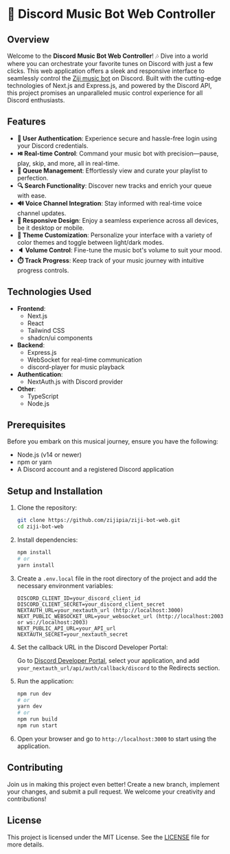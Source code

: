 # 🎵 Discord Music Bot Web Controller

## Overview

Welcome to the **Discord Music Bot Web Controller**! 🎶 Dive into a world where you can orchestrate
your favorite tunes on Discord with just a few clicks. This web application offers a sleek and
responsive interface to seamlessly control the
[Ziji music bot](https://github.com/zijipia/Ziji-bot-discord) on Discord. Built with the
cutting-edge technologies of Next.js and Express.js, and powered by the Discord API, this project
promises an unparalleled music control experience for all Discord enthusiasts.

## Features

- **🔐 User Authentication**: Experience secure and hassle-free login using your Discord
  credentials.
- **⏯️ Real-time Control**: Command your music bot with precision—pause, play, skip, and more, all
  in real-time.
- **📜 Queue Management**: Effortlessly view and curate your playlist to perfection.
- **🔍 Search Functionality**: Discover new tracks and enrich your queue with ease.
- **🔊 Voice Channel Integration**: Stay informed with real-time voice channel updates.
- **📱 Responsive Design**: Enjoy a seamless experience across all devices, be it desktop or mobile.
- **🎨 Theme Customization**: Personalize your interface with a variety of color themes and toggle
  between light/dark modes.
- **🔈 Volume Control**: Fine-tune the music bot's volume to suit your mood.
- **⏱️ Track Progress**: Keep track of your music journey with intuitive progress controls.

## Technologies Used

- **Frontend**:
  - Next.js
  - React
  - Tailwind CSS
  - shadcn/ui components
- **Backend**:
  - Express.js
  - WebSocket for real-time communication
  - discord-player for music playback
- **Authentication**:
  - NextAuth.js with Discord provider
- **Other**:
  - TypeScript
  - Node.js

## Prerequisites

Before you embark on this musical journey, ensure you have the following:

- Node.js (v14 or newer)
- npm or yarn
- A Discord account and a registered Discord application

## Setup and Installation

1. Clone the repository:

   ```bash
   git clone https://github.com/zijipia/ziji-bot-web.git
   cd ziji-bot-web
   ```

2. Install dependencies:

   ```bash
   npm install
   # or
   yarn install
   ```

3. Create a `.env.local` file in the root directory of the project and add the necessary environment
   variables:

   ```plaintext
   DISCORD_CLIENT_ID=your_discord_client_id
   DISCORD_CLIENT_SECRET=your_discord_client_secret
   NEXTAUTH_URL=your_nextauth_url (http://localhost:3000)
   NEXT_PUBLIC_WEBSOCKET_URL=your_websocket_url (http://localhost:2003 or ws://localhost:2003)
   NEXT_PUBLIC_API_URL=your_API_url
   NEXTAUTH_SECRET=your_nextauth_secret
   ```

4. Set the callback URL in the Discord Developer Portal:

   Go to [Discord Developer Portal](https://discord.com/developers), select your application, and
   add `your_nextauth_url/api/auth/callback/discord` to the Redirects section.

5. Run the application:

   ```bash
   npm run dev
   # or
   yarn dev
   # or
   npm run build
   npm run start
   ```

6. Open your browser and go to `http://localhost:3000` to start using the application.

## Contributing

Join us in making this project even better! Create a new branch, implement your changes, and submit
a pull request. We welcome your creativity and contributions!

## License

This project is licensed under the MIT License. See the [LICENSE](LICENSE) file for more details.
